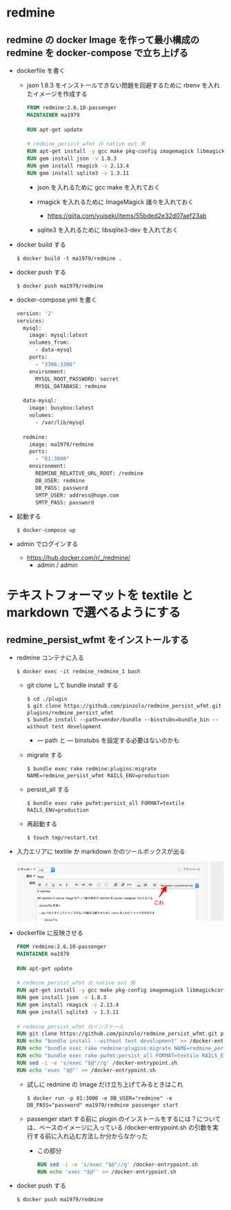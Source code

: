# redmine

## redmine の docker Image を作って最小構成の redmine を docker-compose で立ち上げる

- dockerfile を書く

  - json 1.8.3 をインストールできない問題を回避するために rbenv を入れたイメージを作成する

    ```dockerfile
    FROM redmine:2.6.10-passenger
    MAINTAINER ma1979

    RUN apt-get update

    # redmine_persist_wfmt の native ext 用
    RUN apt-get install -y gcc make pkg-config imagemagick libmagickcore-dev libmagickwand-dev libsqlite3-dev
    RUN gem install json -v 1.8.3
    RUN gem install rmagick -v 2.13.4
    RUN gem install sqlite3 -v 1.3.11
    ```

    - json を入れるために gcc make を入れておく

    - rmagick を入れるために ImageMagick 諸々を入れておく

      - https://qiita.com/yuiseki/items/55bded2e32d07aef23ab

    - sqlite3 を入れるために libsqlite3-dev を入れておく

- docker build する

  ```shell
  $ docker build -t ma1979/redmine .
  ```

- docker push する

  ```shell
  $ docker push ma1979/redmine
  ```

- docker-compose.yml を書く

  ```dockerfile
  version: '2'
  services:
    mysql:
      image: mysql:latest
      volumes_from:
        - data-mysql
      ports: 
        - "3306:3306"
      environment:
        MYSQL_ROOT_PASSWORD: secret
        MYSQL_DATABASE: redmine

    data-mysql:
      image: busybox:latest
      volumes: 
        - /var/lib/mysql

    redmine:
      image: ma1979/redmine
      ports:
        - "81:3000"
      environment:
        REDMINE_RELATIVE_URL_ROOT: /redmine
        DB_USER: redmine
        DB_PASS: password
        SMTP_USER: address@hoge.com
        SMTP_PASS: password
  ```

- 起動する

  ```shell
  $ docker-compose up
  ```

- admin でログインする

  - https://hub.docker.com/r/_/redmine/
    - admin / admin





# テキストフォーマットを textile と markdown で選べるようにする

## redmine_persist_wfmt をインストールする

- redmine コンテナに入る

  ```shell
  $ docker exec -it redmine_redmine_1 bash
  ```

    - git clone して bundle install する

      ```shell
      $ cd ./plugin
      $ git clone https://github.com/pinzolo/redmine_persist_wfmt.git plugins/redmine_persist_wfmt
      $ bundle install --path=vendor/bundle --binstubs=bundle_bin --without test development
      ```

      - — path と — binstubs を設定する必要はないのかも

    - migrate する

        ```shell
        $ bundle exec rake redmine:plugins:migrate NAME=redmine_persist_wfmt RAILS_ENV=production
        ```

    - persist_all する

        ```shell
        $ bundle exec rake pwfmt:persist_all FORMAT=textile RAILS_ENV=production
        ```

    - 再起動する

        ```shell
        $ touch tmp/restart.txt
        ```



- 入力エリアに textile か markdown かのツールボックスが出る

  ![toolbox](https://github.com/ma1979/sutra/raw/master/20171201_redmine-textile-markdown/redmine/cap/%E3%83%90%E3%82%B0%20%231:%20hoge%20-%20hoge%20-%20Redmine%202017-12-02%2001-58-47.png)

- dockerfile に反映させる

  ```dockerfile
  FROM redmine:2.6.10-passenger
  MAINTAINER ma1979

  RUN apt-get update

  # redmine_persist_wfmt の native ext 用
  RUN apt-get install -y gcc make pkg-config imagemagick libmagickcore-dev libmagickwand-dev libsqlite3-dev
  RUN gem install json -v 1.8.3
  RUN gem install rmagick -v 2.13.4
  RUN gem install sqlite3 -v 1.3.11

  # redmine_persist_wfmt のインストール
  RUN git clone https://github.com/pinzolo/redmine_persist_wfmt.git plugins/redmine_persist_wfmt
  RUN echo "bundle install --without test development" >> /docker-entrypoint.sh
  RUN echo "bundle exec rake redmine:plugins:migrate NAME=redmine_persist_wfmt RAILS_ENV=production" >> /docker-entrypoint.sh
  RUN echo "bundle exec rake pwfmt:persist_all FORMAT=textile RAILS_ENV=production" >> /docker-entrypoint.sh
  RUN sed -i -e 's/exec "$@"//g' /docker-entrypoint.sh
  RUN echo 'exec "$@"' >> /docker-entrypoint.sh
  ```

  - 試しに redmine の Image だけ立ち上げてみるときはこれ

    ```shell
    $ docker run -p 81:3000 -e DB_USER="redmine" -e DB_PASS="password" ma1979/redmine passenger start
    ```

  - passenger start する前に plugin のインストールをするには？については、ベースのイメージに入っている /docker-entrypoint.sh の引数を実行する前に入れ込む方法しか分からなかった

    - この部分

      ```dockerfile
      RUN sed -i -e 's/exec "$@"//g' /docker-entrypoint.sh
      RUN echo 'exec "$@"' >> /docker-entrypoint.sh
      ```

- docker push する

  ```shell
  $ docker push ma1979/redmine
  ```

  ​

  ​

